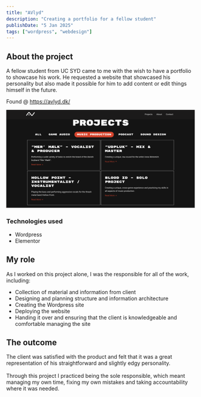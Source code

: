```yaml
---
title: "AVlyd"
description: "Creating a portfolio for a fellow student"
publishDate: "5 Jan 2025"
tags: ["wordpress", "webdesign"]
---
```


## About the project

A fellow student from UC SYD came to me with the wish to have a portfolio to showcase his work. He requested a website that showcased his personality but also made it possible for him to add content or edit things himself in the future.

Found @ https://avlyd.dk/

![Avlyd projects](./av2.png)

### Technologies used

- Wordpress
- Elementor

## My role

As I worked on this project alone, I was the responsible for all of the work, including:

- Collection of material and information from client
- Designing and planning structure and information architecture
- Creating the Wordpress site
- Deploying the website
- Handing it over and ensuring that the client is knowledgeable and comfortable managing the site

## The outcome

The client was satisfied with the product and felt that it was a great representation of his straightforward and slightly edgy personality.
<br/><br/>
Through this project I practiced being the sole responsible, which meant managing my own time, fixing my own mistakes and taking accountability where it was needed.
